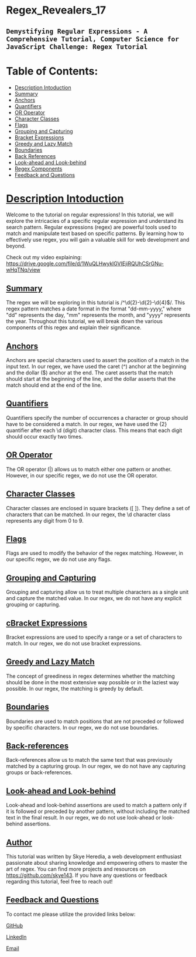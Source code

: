 # Regex_Revealers_17

## `Demystifying Regular Expressions - A Comprehensive Tutorial, Computer Science for JavaScript Challenge: Regex Tutorial`

# Table of Contents:
* [Description Intoduction](Description-Intoduction)
* [Summary](Summary)
* [Anchors](Anchors)
* [Quantifiers](Quantifiers)
* [OR Operator](OR-Operator)
* [Character Classes](Character-Classes)
* [Flags](Flags)
* [Grouping and Capturing](Grouping-and-Capturing)
* [Bracket Expressions](Bracket-Expressions)
* [Greedy and Lazy Match](Greedy-and-Lazy-Match)
* [Boundaries](Boundaries)
* [Back References](Back-References)
* [Look-ahead and Look-behind](Look-ahead-and-Look-behind)
* [Regex Components](Regex-Components)
* [Feedback and Questions](Feedback-and-Questions)



# [Description Intoduction](#table-of-contents)
Welcome to the tutorial on regular expressions! In this tutorial, we will explore the intricacies of a specific regular expression and understand its search pattern. Regular expressions (regex) are powerful tools used to match and manipulate text based on specific patterns. By learning how to effectively use regex, you will gain a valuable skill for web development and beyond.

Check out my video explaining: https://drive.google.com/file/d/1WuQLHwyklGVIEjiRQUhCSrGNu-wHqTNq/view

## [Summary](#table-of-contents)
The regex we will be exploring in this tutorial is /^\d{2}-\d{2}-\d{4}$/. This regex pattern matches a date format in the format "dd-mm-yyyy," where "dd" represents the day, "mm" represents the month, and "yyyy" represents the year. Throughout this tutorial, we will break down the various components of this regex and explain their significance.

## [Anchors](#table-of-contents)
Anchors are special characters used to assert the position of a match in the input text. In our regex, we have used the caret (^) anchor at the beginning and the dollar ($) anchor at the end. The caret asserts that the match should start at the beginning of the line, and the dollar asserts that the match should end at the end of the line.

## [Quantifiers](#table-of-contents)
Quantifiers specify the number of occurrences a character or group should have to be considered a match. In our regex, we have used the {2} quantifier after each \d (digit) character class. This means that each digit should occur exactly two times.

## [OR Operator](#table-of-contents)
The OR operator (|) allows us to match either one pattern or another. However, in our specific regex, we do not use the OR operator.

## [Character Classes](#table-of-contents)
Character classes are enclosed in square brackets ([ ]). They define a set of characters that can be matched. In our regex, the \d character class represents any digit from 0 to 9.

## [Flags](#table-of-contents)
Flags are used to modify the behavior of the regex matching. However, in our specific regex, we do not use any flags.

## [Grouping and Capturing](#table-of-contents)
Grouping and capturing allow us to treat multiple characters as a single unit and capture the matched value. In our regex, we do not have any explicit grouping or capturing.

## [cBracket Expressions](#table-of-contents)
Bracket expressions are used to specify a range or a set of characters to match. In our regex, we do not use bracket expressions.

## [Greedy and Lazy Match](#table-of-contents)
The concept of greediness in regex determines whether the matching should be done in the most extensive way possible or in the laziest way possible. In our regex, the matching is greedy by default.

## [Boundaries](#table-of-contents)
Boundaries are used to match positions that are not preceded or followed by specific characters. In our regex, we do not use boundaries.

## [Back-references](#table-of-contents)
Back-references allow us to match the same text that was previously matched by a capturing group. In our regex, we do not have any capturing groups or back-references.

## [Look-ahead and Look-behind](#table-of-contents)
Look-ahead and look-behind assertions are used to match a pattern only if it is followed or preceded by another pattern, without including the matched text in the final result. In our regex, we do not use look-ahead or look-behind assertions.

## [Author](#table-of-contents)
This tutorial was written by Skye Heredia, a web development enthusiast passionate about sharing knowledge and empowering others to master the art of regex. You can find more projects and resources on https://github.com/skye143. If you have any questions or feedback regarding this tutorial, feel free to reach out!


## [Feedback and Questions](#table-of-contents)

To contact me please utilize the provided links below:

[GitHub](https://github.com/skye143)

[LinkedIn](https://www.linkedin.com/in/skye-h-988a7a221)

[Email](mailto:skyeheredia@gmail.com)

